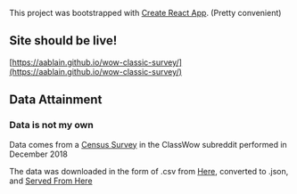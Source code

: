 This project was bootstrapped with [Create React App](https://github.com/facebook/create-react-app). (Pretty convenient)

## Site should be live!

[https://aablain.github.io/wow-classic-survey/](https://aablain.github.io/wow-classic-survey/)

## Data Attainment

### Data is not my own

Data comes from a [Census Survey](https://www.reddit.com/r/classicwow/comments/a43hch/survey_results_subreddit_update/) in the ClassWow subreddit performed in December 2018

The data was downloaded in the form of .csv from [Here](https://docs.google.com/spreadsheets/d/1lXQJd9z7vLCZN1-MKl5Y8j3AQxuW0SiZnNKeGXgBuF0/edit#gid=0), converted to .json, and [Served From Here](https://github.com/aablain/classic-survey-results)

